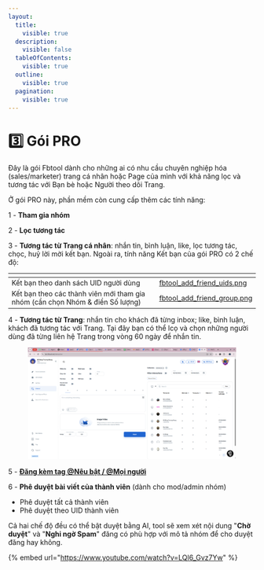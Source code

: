 ```yaml
---
layout:
  title:
    visible: true
  description:
    visible: false
  tableOfContents:
    visible: true
  outline:
    visible: true
  pagination:
    visible: true
---
```


# 3️⃣ Gói PRO

Đây là gói Fbtool dành cho những ai có nhu cầu chuyên nghiệp hóa (sales/marketer) trang cá nhân hoặc Page của mình với khả năng lọc và tương tác với Bạn bè hoặc Người theo dõi Trang.

Ở gói PRO này, phần mềm còn cung cấp thêm các tính năng:

1 - **Tham gia nhóm**

2 - **Lọc tương tác**

3 - **Tương tác từ Trang cá nhân**: nhắn tin, bình luận, like, lọc tương tác, chọc, huỷ lời mời kết bạn. Ngoài ra, tính năng Kết bạn của gói PRO có 2 chế độ:

<table data-view="cards"><thead><tr><th></th><th data-hidden data-card-cover data-type="files"></th></tr></thead><tbody><tr><td>Kết bạn theo danh sách UID người dùng</td><td><a href=".gitbook/assets/ fbtool_add_friend_uids.png"> fbtool_add_friend_uids.png</a></td></tr><tr><td>Kết bạn theo các thành viên mới tham gia nhóm (cần chọn Nhóm &#x26; điền Số lượng)</td><td><a href=".gitbook/assets/ fbtool_add_friend_group.png"> fbtool_add_friend_group.png</a></td></tr></tbody></table>

4 - **Tương tác từ Trang**: nhắn tin cho khách đã từng inbox; like, bình luận, khách đã tương tác với Trang. Tại đây bạn có thể lcọ và chọn những người dùng đã từng liên hệ Trang trong vòng 60 ngày để nhắn tin.

<figure><img src=".gitbook/assets/fbtool-pro-sortable-recent-chats.png" alt=""><figcaption></figcaption></figure>



5 - [**Đăng kèm tag @Nêu bật / @Mọi người**](tinh-nang.md#id-12.-dang-bai-kem-neu-bat-moi-nguoi)

6 - **Phê duyệt bài viết của thành viên** (dành cho mod/admin nhóm)

* Phê duyệt tất cả thành viên
* Phê duyệt theo UID thành viên

Cả hai chế độ đều có thể bật duyệt bằng AI, tool sẽ xem xét nội dung "**Chờ duyệt**" và "**Nghi ngờ Spam**" đăng có phù hợp với mô tả nhóm để cho duyệt đăng hay không.

{% embed url="https://www.youtube.com/watch?v=LQl6_Gvz7Yw" %}


